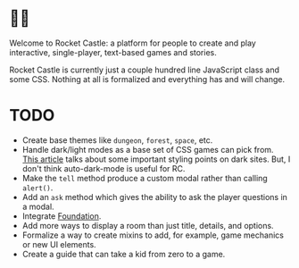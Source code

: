 # 🚀🏰

Welcome to Rocket Castle: a platform for people to create and play interactive, single-player, text-based games and stories.

Rocket Castle is currently just a couple hundred line JavaScript class and some CSS. Nothing at all is formalized and everything has and will change.

# TODO

- Create base themes like `dungeon`, `forest`, `space`, etc.
- Handle dark/light modes as a base set of CSS games can pick from. [This article](https://css-tricks.com/dark-modes-with-css/) talks about some important styling points on dark sites.  But, I don't think auto-dark-mode is useful for RC.
- Make the `tell` method produce a custom modal rather than calling `alert()`.
- Add an `ask` method which gives the ability to ask the player questions in a modal.
- Integrate [Foundation](https://get.foundation/).
- Add more ways to display a room than just title, details, and options.
- Formalize a way to create mixins to add, for example, game mechanics or new UI elements.
- Create a guide that can take a kid from zero to a game.
